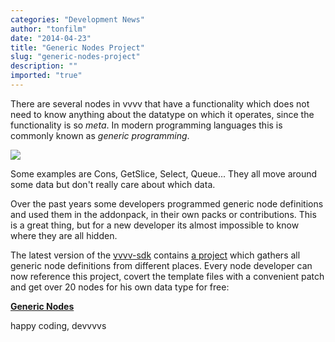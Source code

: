 ```yaml
---
categories: "Development News"
author: "tonfilm"
date: "2014-04-23"
title: "Generic Nodes Project"
slug: "generic-nodes-project"
description: ""
imported: "true"
---
```



There are several nodes in vvvv that have a functionality which does not need to know anything about the datatype on which it operates, since the functionality is so *meta*. In modern programming languages this is commonly known as *generic programming*.

![](cupt.jpg) 

Some examples are Cons, GetSlice, Select, Queue... They all move around some data but don't really care about which data.

Over the past years some developers programmed generic node definitions and used them in the addonpack, in their own packs or contributions. This is a great thing, but for a new developer its almost impossible to know where they are all hidden.

The latest version of the [vvvv-sdk](https://betadocs.vvvv.org/devvvveloping/vvvv-sdk.html) contains [a project](https://github.com/vvvv/vvvv-sdk/tree/develop/vvvv45/src/core/GenericNodes) which gathers all generic node definitions from different places. Every node developer can now reference this project, covert the template files with a convenient patch and get over 20 nodes for his own data type for free:

**[Generic Nodes](https://github.com/vvvv/vvvv-sdk/tree/develop/vvvv45/src/core/GenericNodes)**

happy coding,
devvvvs<T>